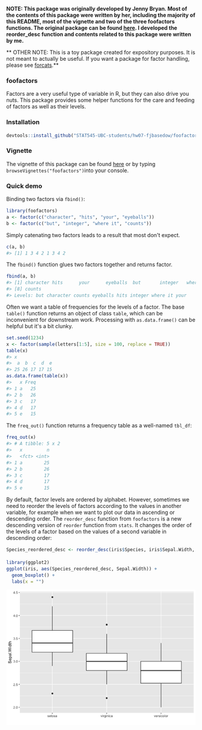 <!-- README.md is generated from README.Rmd. Please edit that file -->
**NOTE: This package was originally developed by Jenny Bryan. Most of the contents of this package were written by her, including the majority of this README, most of the vignette and two of the three foofactors functions. The original package can be found [here](https://github.com/jennybc/foofactors). I developed the reorder\_desc function and contents related to this package were written by me.**

\*\* OTHER NOTE: This is a toy package created for expository purposes. It is not meant to actually be useful. If you want a package for factor handling, please see [forcats](https://cran.r-project.org/package=forcats).\*\*

### foofactors

Factors are a very useful type of variable in R, but they can also drive you nuts. This package provides some helper functions for the care and feeding of factors as well as their levels.

### Installation

``` r
devtools::install_github("STAT545-UBC-students/hw07-fjbasedow/foofactors_master")
```

### Vignette

The vignette of this package can be found [here](http://127.0.0.1:18253/library/foofactors/doc/hello-foofactors.html) or by typing `browseVignettes("foofactors")`into your console.

### Quick demo

Binding two factors via `fbind()`:

``` r
library(foofactors)
a <- factor(c("character", "hits", "your", "eyeballs"))
b <- factor(c("but", "integer", "where it", "counts"))
```

Simply catenating two factors leads to a result that most don't expect.

``` r
c(a, b)
#> [1] 1 3 4 2 1 3 4 2
```

The `fbind()` function glues two factors together and returns factor.

``` r
fbind(a, b)
#> [1] character hits      your      eyeballs  but       integer   where it 
#> [8] counts   
#> Levels: but character counts eyeballs hits integer where it your
```

Often we want a table of frequencies for the levels of a factor. The base `table()` function returns an object of class `table`, which can be inconvenient for downstream work. Processing with `as.data.frame()` can be helpful but it's a bit clunky.

``` r
set.seed(1234)
x <- factor(sample(letters[1:5], size = 100, replace = TRUE))
table(x)
#> x
#>  a  b  c  d  e 
#> 25 26 17 17 15
as.data.frame(table(x))
#>   x Freq
#> 1 a   25
#> 2 b   26
#> 3 c   17
#> 4 d   17
#> 5 e   15
```

The `freq_out()` function returns a frequency table as a well-named `tbl_df`:

``` r
freq_out(x)
#> # A tibble: 5 x 2
#>   x         n
#>   <fct> <int>
#> 1 a        25
#> 2 b        26
#> 3 c        17
#> 4 d        17
#> 5 e        15
```

By default, factor levels are ordered by alphabet. However, sometimes we need to reorder the levels of factors according to the values in another variable, for example when we want to plot our data in ascending or descending order. The `reorder_desc` function from `foofactors` is a new descending version of `reorder` function from `stats`. It changes the order of the levels of a factor based on the values of a second variable in descending order:

``` r
Species_reordered_desc <- reorder_desc(iris$Species, iris$Sepal.Width, median)

library(ggplot2)
ggplot(iris, aes(Species_reordered_desc, Sepal.Width)) + 
  geom_boxplot() +
  labs(x = "")
```

![](README-unnamed-chunk-7-1.png)
